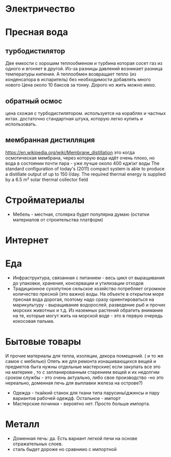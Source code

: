 # Электричество

# Пресная вода

## турбодистилятор
Две емкости с хорошим теплообменом и турбина которая сосет газ из одного и вгоняет в другой.
Из-за разницы давлений возникает разница температуры кипения.
А теплообмен возвращает тепло (из конденсатора в испаритель) без необходимости добавлять много нового
Цена около 10 баксов за тонну. Дорого но жить можно имхо.

## обратный осмос
цена схожая с турбодистилятором. используется на кораблях и частных яхтах. достаточно стандартная штука, которую легко купить и использовать.

## мембранная дистилляция

https://en.wikipedia.org/wiki/Membrane_distillation
это когда осмотическая мембрана, через которую вода идёт очень плохо, но вода в состоянии почти пара - уже лучше
около 400 кдж\кг воды
The standard configuration of today's (2011) compact system is able to produce a distillate output of up to 150 l/day. The required thermal energy is supplied by a 6.5 m² solar thermal collector field


# Стройматериалы

* Мебель - местная, столярка будет популярна думаю (остатки материалов от строительства платформ)

# Интернет

# Еда
* Инфраструктура, связанная с питанием - весь цикл от выращивания до упаковки, хранения, консервации и  утилизации отходов
* Традиционное сухопутное сельское хозяйство потребляет огромное количество пресной (это важно) воды. На объекте в открытом море пресная вода дорогая, поэтому надо сразу ориентироваться на марикультуру - выращивание водорослей, разведение рыб и прочих морских животных и т.д. Из наземных растений обратить внимание на те, которые могут жить на морской воде - это в первую очередь кокосовая пальма.

# Бытовые товары
 И прочие материалы для тепла, изоляции, декора помещений.  ( и то же самое с мебелью)
 Опять же для  ремонта изнашивающихся вещей и предметов быта нужны отдельные мастерские( если закупать все это на материке , то с запланированным старением вещей и их недолгим сроком службы - это очень актуально, либо свое производство -но это нереально, доменная печь для выплавки железа на острове?)
* Одежда - ткайкий станок  для ткани типа парусины\джинсы и пару вариантов рабочей одеждф. Остальное - импорт
* Мастерские починки - вероятно нет. Просто больше импорта.


# Металл
* Доменная печь: да. Есть  вариант легкой печи на основе отражательных слоев.
* сталь быдет дороже но сравнимо с импортной
